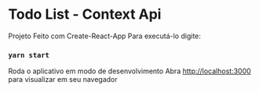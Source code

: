 # Todo List - Context Api

Projeto Feito com Create-React-App
Para executá-lo digite:

### `yarn start`

Roda o aplicativo em modo de desenvolvimento
Abra [http://localhost:3000](http://localhost:3000) para visualizar em seu navegador
